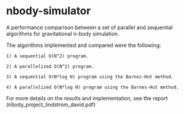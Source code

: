 # nbody-simulator
A performance comparison between a set of parallel and sequential algorithms for gravitational n-body simulation.

The algorithms implemented and compared were the following:

    1) A sequential O(N^2) program.

    2) A parallelized O(N^2) program.

    3) A sequential O(N*log N) program using the Barnes-Hut method.

    4) A parallelized O(N*log N) program using the Barnes-Hut method.

For more details on the results and implementation, see the report (nbody_project_lindstrom_david.pdf)
